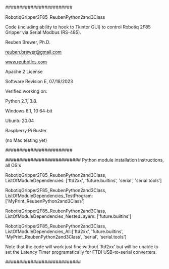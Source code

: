 ########################

RobotiqGripper2F85_ReubenPython2and3Class

Code (including ability to hook to Tkinter GUI) to control Robotiq 2F85 Gripper via Serial Modbus (RS-485).

Reuben Brewer, Ph.D.

reuben.brewer@gmail.com

www.reubotics.com

Apache 2 License

Software Revision E, 07/18/2023

Verified working on: 

Python 2.7, 3.8.

Windows 8.1, 10 64-bit

Ubuntu 20.04

Raspberry Pi Buster 

(no Mac testing yet)

########################  

########################### Python module installation instructions, all OS's

RobotiqGripper2F85_ReubenPython2and3Class, ListOfModuleDependencies: ['ftd2xx', 'future.builtins', 'serial', 'serial.tools']

RobotiqGripper2F85_ReubenPython2and3Class, ListOfModuleDependencies_TestProgram: ['MyPrint_ReubenPython2and3Class']

RobotiqGripper2F85_ReubenPython2and3Class, ListOfModuleDependencies_NestedLayers: ['future.builtins']

RobotiqGripper2F85_ReubenPython2and3Class, ListOfModuleDependencies_All:['ftd2xx', 'future.builtins', 'MyPrint_ReubenPython2and3Class', 'serial', 'serial.tools']

Note that the code will work just fine without 'ftd2xx' but will be unable to set the Latency Timer programatically for FTDI USB-to-serial converters.

###########################
